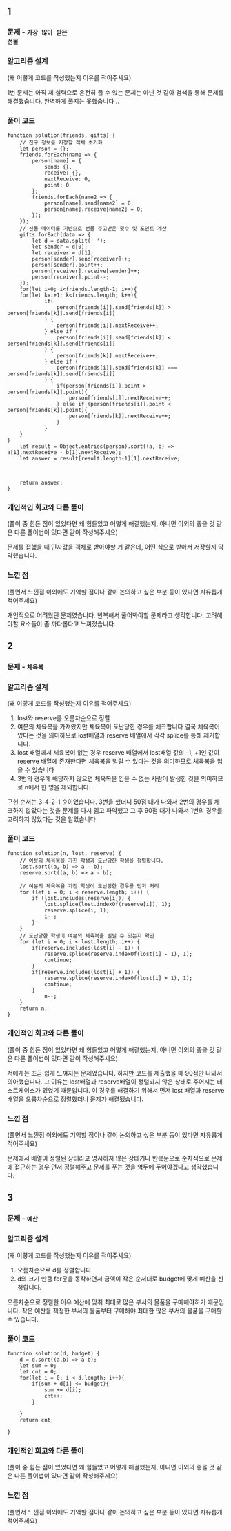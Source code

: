 ## 1

### 문제 - <code>가장 많이 받은 선물</code>

### 알고리즘 설계

(왜 이렇게 코드를 작성했는지 이유를 적어주세요)

1번 문제는 아직 제 실력으로 온전히 풀 수 있는 문제는 아닌 것 같아 검색을 통해 문제를 해결했습니다.
완벽하게 풀지는 못했습니다 .. 

### 풀이 코드

```
function solution(friends, gifts) {
    // 친구 정보를 저장할 객체 초기화
    let person = {};
    friends.forEach(name => {
        person[name] = {
            send: {},
            receive: {},
            nextReceive: 0,
            point: 0
        };
        friends.forEach(name2 => {
            person[name].send[name2] = 0;
            person[name].receive[name2] = 0;
        });
    });
    // 선물 데이터를 기반으로 선물 주고받은 횟수 및 포인트 계산
    gifts.forEach(data => {
        let d = data.split(' ');
        let sender = d[0];
        let receiver = d[1];
        person[sender].send[receiver]++;
        person[sender].point++;
        person[receiver].receive[sender]++;
        person[receiver].point--;
    });
    for(let i=0; i<friends.length-1; i++){
    for(let k=i+1; k<friends.length; k++){
            if(
                person[friends[i]].send[friends[k]] > person[friends[k]].send[friends[i]]
            ) {
                person[friends[i]].nextReceive++;
            } else if (
                person[friends[i]].send[friends[k]] < person[friends[k]].send[friends[i]]
            ) {
                person[friends[k]].nextReceive++;
            } else if (
                person[friends[i]].send[friends[k]] === person[friends[k]].send[friends[i]]
            ) {
                if(person[friends[i]].point > person[friends[k]].point){
                    person[friends[i]].nextReceive++;
                } else if (person[friends[i]].point < person[friends[k]].point){
                    person[friends[k]].nextReceive++;
                }
            }
    }
}
    let result = Object.entries(person).sort((a, b) => a[1].nextReceive - b[1].nextReceive);
    let answer = result[result.length-1][1].nextReceive;

    
    
    return answer;
}

```

### 개인적인 회고와 다른 풀이

(풀이 중 힘든 점이 있었다면 왜 힘들었고 어떻게 해결했는지, 아니면 이외의 좋을 것 같은 다른 풀이법이 있다면 같이 작성해주세요)

문제를 접했을 때 인자값을 객체로 받아야할 거 같은데, 어떤 식으로 받아서 저장할지 막막했습니다.




### 느낀 점

(풀면서 느낀점 이외에도 기억할 점이나 같이 논의하고 싶은 부분 등이 있다면 자유롭게 적어주세요)

개인적으로 어려웠던 문제였습니다. 반복해서 풀어봐야할 문제라고 생각합니다. 고려해야할 요소들이 좀 까다롭다고 느껴졌습니다.


## 2

### 문제 - <code>체육복</code>

### 알고리즘 설계

(왜 이렇게 코드를 작성했는지 이유를 적어주세요)

1. lost와 reserve를 오름차순으로 정렬
2. 여분의 체육복을 가져왔지만 체육복이 도난당한 경우를 체크합니다
결국 체육복이 있다는 것을 의미하므로 lost배열과 reserve 배열에서 각각 splice를 통해 제거합니다.
3. lost 배열에서 체육복이 없는 경우 reserve 배열에서 lost배열 값의 -1, +1인 값이 reserve 배열에 존재한다면 체육복을 빌릴 수 있다는 것을 의미하므로
체육복을 입을 수 있습니다
4. 3번의 경우에 해당하지 않으면 체육복을 입을 수 없는 사람이 발생한 것을 의미하므로 n에서 한 명을 제외합니다.

구현 순서는 3-4-2-1 순이었습니다. 3번을 했더니 50점 대가 나와서 2번의 경우를 체크하지 않았다는 것을 문제를 다시 읽고 파악했고 그 후 90점 대가 나와서 1번의 경우를 고려하지 않았다는 것을 알았습니다

### 풀이 코드

```
function solution(n, lost, reserve) {
    // 여분의 체육복을 가진 학생과 도난당한 학생을 정렬합니다.
    lost.sort((a, b) => a - b);
    reserve.sort((a, b) => a - b);

    // 여분의 체육복을 가진 학생이 도난당한 경우를 먼저 처리
    for (let i = 0; i < reserve.length; i++) {
        if (lost.includes(reserve[i])) {
            lost.splice(lost.indexOf(reserve[i]), 1);
            reserve.splice(i, 1);
            i--;
        }
    }
    // 도난당한 학생이 여분의 체육복을 빌릴 수 있는지 확인
    for (let i = 0; i < lost.length; i++) {
        if(reserve.includes(lost[i] - 1)) {
            reserve.splice(reserve.indexOf(lost[i] - 1), 1);
            continue;
        } 
        if(reserve.includes(lost[i] + 1)) {
            reserve.splice(reserve.indexOf(lost[i] + 1), 1);
            continue;
        } 
            n--;
    }
    return n;
}
```

### 개인적인 회고와 다른 풀이

(풀이 중 힘든 점이 있었다면 왜 힘들었고 어떻게 해결했는지, 아니면 이외의 좋을 것 같은 다른 풀이법이 있다면 같이 작성해주세요)

저에게는 조금 쉽게 느껴지는 문제였습니다. 하지만 코드를 제출했을 때 90점만 나와서 의아했습니다. 
그 이유는 lost배열과 reserve배열이 정렬되지 않은 상태로 주어지는 테스트케이스가 있었기 때문입니다.
이 경우를 해결하기 위해서 먼저 lost 배열과 reserve 배열을 오름차순으로 정렬했더니 문제가 해결됐습니다.


### 느낀 점

(풀면서 느낀점 이외에도 기억할 점이나 같이 논의하고 싶은 부분 등이 있다면 자유롭게 적어주세요)

문제에서 배열이 정렬된 상태라고 명시하지 않은 상태거나 반복문으로 순차적으로 문제에 접근하는 경우 
먼저 정렬해주고 문제를 푸는 것을 염두에 두어야겠다고 생각했습니다.

## 3

### 문제 - <code>예산</code>

### 알고리즘 설계

(왜 이렇게 코드를 작성했는지 이유를 적어주세요)

1. 오름차순으로 d를 정렬합니다
2. d의 크기 만큼 for문을 동작하면서 금액이 작은 순서대로 budget에 맞게 예산을 신청합니다.

오름차순으로 정렬한 이유 예산에 맞춰 최대로 많은 부서의 물품을 구매해야하기 때문입니다.
작은 예산을 책정한 부서의 물품부터 구매해야 최대한 많은 부서의 물품을 구매할 수 있습니다.

### 풀이 코드

```
function solution(d, budget) {
    d = d.sort((a,b) => a-b);
    let sum = 0;
    let cnt = 0;
    for(let i = 0; i < d.length; i++){
        if(sum + d[i] <= budget){
            sum += d[i];
            cnt++;
        }
        
    }
    return cnt; 
   
}
```

### 개인적인 회고와 다른 풀이

(풀이 중 힘든 점이 있었다면 왜 힘들었고 어떻게 해결했는지, 아니면 이외의 좋을 것 같은 다른 풀이법이 있다면 같이 작성해주세요)



### 느낀 점

(풀면서 느낀점 이외에도 기억할 점이나 같이 논의하고 싶은 부분 등이 있다면 자유롭게 적어주세요)

